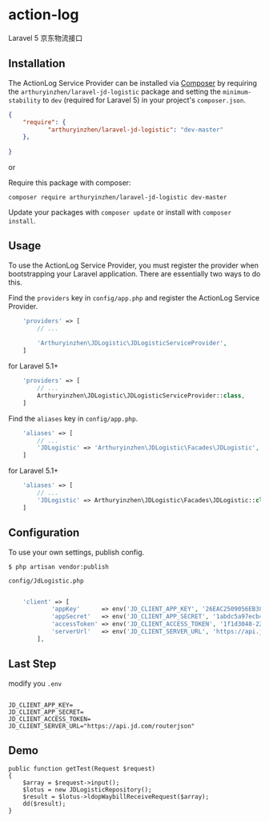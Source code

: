 # action-log
Laravel 5 京东物流接口


## Installation

The ActionLog Service Provider can be installed via [Composer](http://getcomposer.org) by requiring the
`arthuryinzhen/laravel-jd-logistic` package and setting the `minimum-stability` to `dev` (required for Laravel 5) in your
project's `composer.json`.

```json
{
    "require": {
           "arthuryinzhen/laravel-jd-logistic": "dev-master"
    },
   
}
```

or

Require this package with composer:
```
composer require arthuryinzhen/laravel-jd-logistic dev-master
```

Update your packages with ```composer update``` or install with ```composer install```.


## Usage

To use the ActionLog Service Provider, you must register the provider when bootstrapping your Laravel application. There are
essentially two ways to do this.

Find the `providers` key in `config/app.php` and register the ActionLog Service Provider.

```php
    'providers' => [
        // ...
        
        'Arthuryinzhen\JDLogistic\JDLogisticServiceProvider',
    ]
```
for Laravel 5.1+
```php
    'providers' => [
        // ...
        Arthuryinzhen\JDLogistic\JDLogisticServiceProvider::class,
    ]
```

Find the `aliases` key in `config/app.php`.

```php
    'aliases' => [
        // ...
        'JDLogistic' => 'Arthuryinzhen\JDLogistic\Facades\JDLogistic',
    ]
```
for Laravel 5.1+
```php
    'aliases' => [
        // ...
        'JDLogistic' => Arthuryinzhen\JDLogistic\Facades\JDLogistic::class,
    ]
```



## Configuration

To use your own settings, publish config.

```$ php artisan vendor:publish```

`config/JdLogistic.php`

```php

	'client' => [
            'appKey'      => env('JD_CLIENT_APP_KEY', '26EAC2509056EB38FB623D9A49296D2C'),
            'appSecret'   => env('JD_CLIENT_APP_SECRET', '1abdc5a97ecb4594ab7b772296bcfbbd'),
            'accessToken' => env('JD_CLIENT_ACCESS_TOKEN', '1f1d3048-220a-484d-ad93-f3808d9aacc1'),
            'serverUrl'   => env('JD_CLIENT_SERVER_URL', 'https://api.jd.com/routerjson'),
        ],
```

## Last Step

modify you `.env` 

```env

JD_CLIENT_APP_KEY=
JD_CLIENT_APP_SECRET=
JD_CLIENT_ACCESS_TOKEN=
JD_CLIENT_SERVER_URL="https://api.jd.com/routerjson"

```

## Demo

```
public function getTest(Request $request)
{
    $array = $request->input();
    $lotus = new JDLogisticRepository();
    $result = $lotus->ldopWaybillReceiveRequest($array);
    dd($result);
}
```


